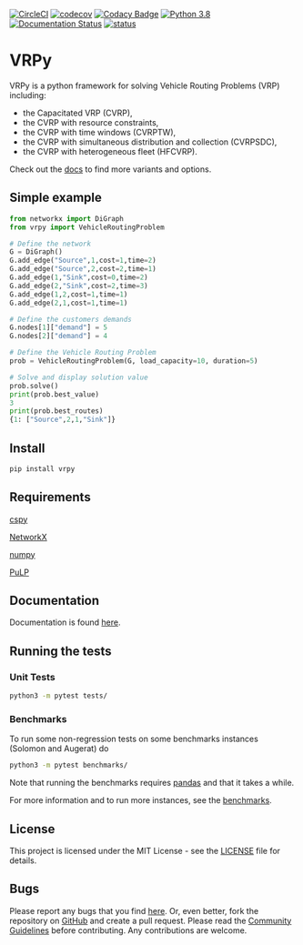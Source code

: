 [![CircleCI](https://circleci.com/gh/Kuifje02/vrpy.svg?style=svg)](https://circleci.com/gh/Kuifje02/vrpy)
[![codecov](https://codecov.io/gh/Kuifje02/vrpy/branch/master/graph/badge.svg)](https://codecov.io/gh/Kuifje02/vrpy)
[![Codacy Badge](https://api.codacy.com/project/badge/Grade/6f27b9ccd1c2446aa1dba15e701aa9b0)](https://app.codacy.com/manual/Kuifje02/vrpy?utm_source=github.com&utm_medium=referral&utm_content=Kuifje02/vrpy&utm_campaign=Badge_Grade_Dashboard)
[![Python 3.8](https://img.shields.io/badge/python-3.6|3.7|3.8-blue.svg)](https://www.python.org/downloads/release/python-360/)
[![Documentation Status](https://readthedocs.org/projects/vrpy/badge/?version=latest)](https://vrpy.readthedocs.io/en/latest/?badge=master)
[![status](https://joss.theoj.org/papers/77c3aa9b9cb3ff3d5c32d253922ad390/status.svg)](https://joss.theoj.org/papers/77c3aa9b9cb3ff3d5c32d253922ad390)

# VRPy

VRPy is a python framework for solving Vehicle Routing Problems (VRP) including:

-   the Capacitated VRP (CVRP),
-   the CVRP with resource constraints,
-   the CVRP with time windows (CVRPTW),
-   the CVRP with simultaneous distribution and collection (CVRPSDC),
-   the CVRP with heterogeneous fleet (HFCVRP).

Check out the [docs](https://vrpy.readthedocs.io/en/latest/) to find more variants and options.

## Simple example

```python
from networkx import DiGraph
from vrpy import VehicleRoutingProblem

# Define the network
G = DiGraph()
G.add_edge("Source",1,cost=1,time=2)
G.add_edge("Source",2,cost=2,time=1)
G.add_edge(1,"Sink",cost=0,time=2)
G.add_edge(2,"Sink",cost=2,time=3)
G.add_edge(1,2,cost=1,time=1)
G.add_edge(2,1,cost=1,time=1)

# Define the customers demands
G.nodes[1]["demand"] = 5
G.nodes[2]["demand"] = 4

# Define the Vehicle Routing Problem
prob = VehicleRoutingProblem(G, load_capacity=10, duration=5)

# Solve and display solution value
prob.solve()
print(prob.best_value)
3
print(prob.best_routes)
{1: ["Source",2,1,"Sink"]}
```

## Install

```sh
pip install vrpy
```

## Requirements

[cspy](https://pypi.org/project/cspy/)

[NetworkX](https://pypi.org/project/networkx/)

[numpy](https://pypi.org/project/numpy/)

[PuLP](https://pypi.org/project/PuLP/)

## Documentation

Documentation is found [here](https://vrpy.readthedocs.io/en/latest/).

## Running the tests

### Unit Tests

```sh
python3 -m pytest tests/
```

### Benchmarks

To run some non-regression tests on some benchmarks instances (Solomon and Augerat) do

```sh
python3 -m pytest benchmarks/
```

Note that running the benchmarks requires [pandas](https://pypi.org/project/pandas/) and that it takes a while.

For more information and to run more instances, see the [benchmarks](benchmarks/README.md).

## License

This project is licensed under the MIT License - see the [LICENSE](https://github.com/Kuifje02/vrpy/blob/dev/LICENSE) file for details.

## Bugs

Please report any bugs that you find [here](https://github.com/Kuifje02/vrpy/issues). Or, even better, fork the repository on [GitHub](https://github.com/Kuifje02/vrpy) and create a pull request. Please read the [Community Guidelines](https://github.com/Kuifje02/vrpy/blob/dev/CONTRIBUTING.md) before contributing. Any contributions are welcome.

